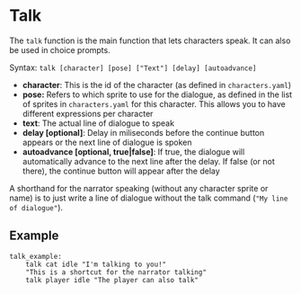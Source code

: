 # Talk

The `talk` function is the main function that lets characters speak. It can also be used in choice prompts.

Syntax: `talk [character] [pose] ["Text"] [delay] [autoadvance]`

- **character**: This is the id of the character (as defined in `characters.yaml`)
- **pose:** Refers to which sprite to use for the dialogue, as defined in the list of sprites in `characters.yaml` for this character. This allows you to have different expressions per character
- **text**: The actual line of dialogue to speak
- **delay [optional]**: Delay in miliseconds before the continue button appears or the next line of dialogue is spoken
- **autoadvance [optional, true|false]**: If true, the dialogue will automatically advance to the next line after the delay. If false (or not there), the continue button will appear after the delay

A shorthand for the narrator speaking (without any character sprite or name) is to just write a line of dialogue without the talk command (`"My line of dialogue"`).

## Example

```narrat
talk_example:
    talk cat idle "I'm talking to you!"
    "This is a shortcut for the narrator talking"
    talk player idle "The player can also talk"

```
